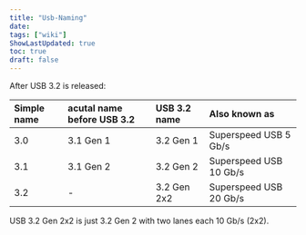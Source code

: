 ```yaml
---
title: "Usb-Naming"
date: 
tags: ["wiki"]
ShowLastUpdated: true
toc: true
draft: false
---
```



After USB 3.2 is released: 

Simple name | acutal name before USB 3.2 | USB 3.2 name | Also known as
:--|:--|:--|:--
3.0 | 3.1 Gen 1 | 3.2 Gen 1 | Superspeed USB 5 Gb/s
3.1 | 3.1 Gen 2 | 3.2 Gen 2 | Superspeed USB 10 Gb/s
3.2 | -         | 3.2 Gen 2x2 | Superspeed USB 20 Gb/s

USB 3.2 Gen 2x2 is just 3.2 Gen 2 with two lanes each 10 Gb/s (2x2).

